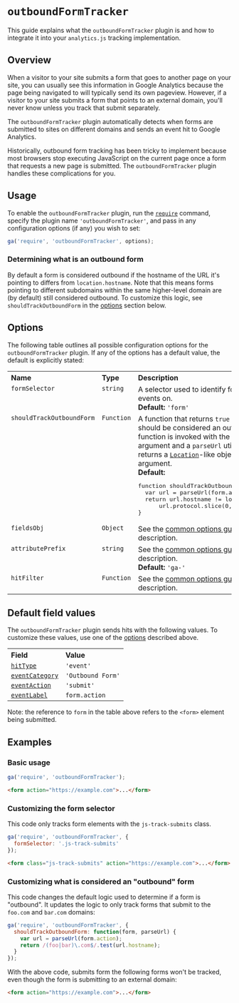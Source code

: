 # `outboundFormTracker`

This guide explains what the `outboundFormTracker` plugin is and how to integrate it into your `analytics.js` tracking implementation.

## Overview

When a visitor to your site submits a form that goes to another page on your site, you can usually see this information in Google Analytics because the page being navigated to will typically send its own pageview. However, if a visitor to your site submits a form that points to an external domain, you'll never know unless you track that submit separately.

The `outboundFormTracker` plugin automatically detects when forms are submitted to sites on different domains and sends an event hit to Google Analytics.

Historically, outbound form tracking has been tricky to implement because most browsers stop executing JavaScript on the current page once a form that requests a new page is submitted. The `outboundFormTracker` plugin handles these complications for you.

## Usage

To enable the `outboundFormTracker` plugin, run the [`require`](https://developers.google.com/analytics/devguides/collection/analyticsjs/using-plugins) command, specify the plugin name `'outboundFormTracker'`, and pass in any configuration options (if any) you wish to set:

```js
ga('require', 'outboundFormTracker', options);
```

### Determining what is an outbound form

By default a form is considered outbound if the hostname of the URL it's pointing to differs from `location.hostname`. Note that this means forms pointing to different subdomains within the same higher-level domain are (by default) still considered outbound. To customize this logic, see `shouldTrackOutboundForm` in the [options](#options) section below.

## Options

The following table outlines all possible configuration options for the `outboundFormTracker` plugin. If any of the options has a default value, the default is explicitly stated:

<table>
  <tr valign="top">
    <th align="left">Name</th>
    <th align="left">Type</th>
    <th align="left">Description</th>
  </tr>
  <tr valign="top">
    <td><code>formSelector</code></a></td>
    <td><code>string</code></a></td>
    <td>
      A selector used to identify forms to listen for submit events on.<br>
      <strong>Default:</strong> <code>'form'</code>
    </td>
  </tr>
  <tr valign="top">
    <td><code>shouldTrackOutboundForm</code></a></td>
    <td><code>Function</code></a></td>
    <td>
      A function that returns <code>true</code> if the form in question should be considered an outbound form. The function is invoked with the form element as its first argument and a <code>parseUrl</code> utility function (which returns a <a href="https://developer.mozilla.org/en-US/docs/Web/API/Location"><code>Location</code></a>-like object) as its second argument.<br>
      <strong>Default:</strong>
<pre>function shouldTrackOutboundForm(form, parseUrl) {
  var url = parseUrl(form.action);
  return url.hostname != location.hostname &amp;&amp;
      url.protocol.slice(0, 4) == 'http';
}</pre>
    </td>
  </tr>
  <tr valign="top">
    <td><code>fieldsObj</code></a></td>
    <td><code>Object</code></a></td>
    <td>See the <a href="/docs/common-options.md#fieldsobj">common options guide</a> for <code>fieldsObj</code> description.</td>
  </tr>
  <tr valign="top">
    <td><code>attributePrefix</code></a></td>
    <td><code>string</code></a></td>
    <td>
      See the <a href="/docs/common-options.md#attributeprefix">common options guide</a> for <code>attributePrefix</code> description.<br>
      <strong>Default:</strong> <code>'ga-'</code>
    </td>
  </tr>
  <tr valign="top">
    <td><code>hitFilter</code></a></td>
    <td><code>Function</code></a></td>
    <td>See the <a href="/docs/common-options.md#hitfilter">common options guide</a> for <code>hitFilter</code> description.</td>
  </tr>
</table>

## Default field values

The `outboundFormTracker` plugin sends hits with the following values. To customize these values, use one of the [options](#options) described above.

<table>
  <tr valign="top">
    <th align="left">Field</th>
    <th align="left">Value</th>
  </tr>
  <tr valign="top">
    <td><a href="https://developers.google.com/analytics/devguides/collection/analyticsjs/field-reference#hitType"><code>hitType</code></a></td>
    <td><code>'event'</code></td>
  </tr>
  <tr valign="top">
    <td><a href="https://developers.google.com/analytics/devguides/collection/analyticsjs/field-reference#eventCategory"><code>eventCategory</code></a></td>
    <td><code>'Outbound Form'</code></a></td>
  </tr>
  <tr valign="top">
    <td><a href="https://developers.google.com/analytics/devguides/collection/analyticsjs/field-reference#eventAction"><code>eventAction</code></a></td>
    <td><code>'submit'</code></a></td>
  </tr>
  <tr valign="top">
    <td><a href="https://developers.google.com/analytics/devguides/collection/analyticsjs/field-reference#eventLabel"><code>eventLabel</code></a></td>
    <td><code>form.action</code></td>
  </tr>
</table>

Note: the reference to `form` in the table above refers to the `<form>` element being submitted.

## Examples

### Basic usage

```js
ga('require', 'outboundFormTracker');
```

```html
<form action="https://example.com">...</form>
```

### Customizing the form selector

This code only tracks form elements with the `js-track-submits` class.

```js
ga('require', 'outboundFormTracker', {
  formSelector: '.js-track-submits'
});
```

```html
<form class="js-track-submits" action="https://example.com">...</form>
```

### Customizing what is considered an "outbound" form

This code changes the default logic used to determine if a form is "outbound". It updates the logic to only track forms that submit to the `foo.com` and `bar.com` domains:


```js
ga('require', 'outboundFormTracker', {
  shouldTrackOutboundForm: function(form, parseUrl) {
    var url = parseUrl(form.action);
    return /(foo|bar)\.com$/.test(url.hostname);
  }
});
```

With the above code, submits form the following forms won't be tracked, even though the form is submitting to an external domain:

```html
<form action="https://example.com">...</form>
```
